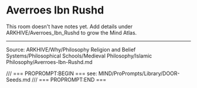 # Averroes Ibn Rushd

This room doesn't have notes yet. Add details under ARKHIVE/Averroes_Ibn_Rushd to grow the Mind Atlas.

---
Source: ARKHIVE/Why/Philosophy Religion and Belief Systems/Philosophical Schools/Medieval Philosophy/Islamic Philosophy/Averroes-Ibn-Rushd.md

/// === PROPROMPT:BEGIN ===
see: MIND/ProPrompts/Library/DOOR-Seeds.md
/// === PROPROMPT:END ===

